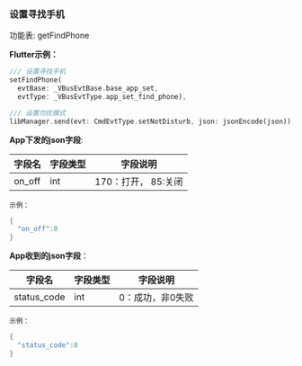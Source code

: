 ### 设置寻找手机


功能表: getFindPhone

**Flutter示例：**

```dart
/// 设置寻找手机
setFindPhone(
  evtBase: _VBusEvtBase.base_app_set,
  evtType: _VBusEvtType.app_set_find_phone),

/// 设置勿扰模式
libManager.send(evt: CmdEvtType.setNotDisturb, json: jsonEncode(json));
```



**App下发的json字段**:

| 字段名 | 字段类型 | 字段说明               |
| ------ | -------- | ---------------------- |
| on_off | int      | 170：打开， 85:关闭 |

`示例：`

```c
{
  "on_off":0
}
```

**App收到的json字段**：

| 字段名      | 字段类型 | 字段说明         |
| ----------- | -------- | ---------------- |
| status_code | int      | 0：成功，非0失败 |

`示例：`

```c
{
  "status_code":0
}
```

